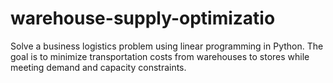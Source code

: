 # warehouse-supply-optimizatio
Solve a business logistics problem using linear programming in Python. The goal is to minimize transportation costs from warehouses to stores while meeting demand and capacity constraints.
